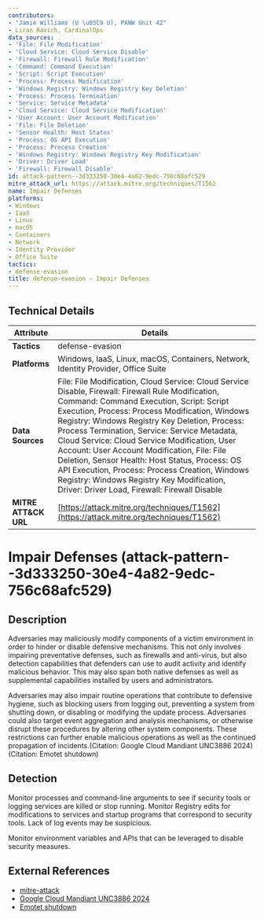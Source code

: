 ```yaml
---
contributors:
- "Jamie Williams (U \u03C9 U), PANW Unit 42"
- Liran Ravich, CardinalOps
data_sources:
- 'File: File Modification'
- 'Cloud Service: Cloud Service Disable'
- 'Firewall: Firewall Rule Modification'
- 'Command: Command Execution'
- 'Script: Script Execution'
- 'Process: Process Modification'
- 'Windows Registry: Windows Registry Key Deletion'
- 'Process: Process Termination'
- 'Service: Service Metadata'
- 'Cloud Service: Cloud Service Modification'
- 'User Account: User Account Modification'
- 'File: File Deletion'
- 'Sensor Health: Host Status'
- 'Process: OS API Execution'
- 'Process: Process Creation'
- 'Windows Registry: Windows Registry Key Modification'
- 'Driver: Driver Load'
- 'Firewall: Firewall Disable'
id: attack-pattern--3d333250-30e4-4a82-9edc-756c68afc529
mitre_attack_url: https://attack.mitre.org/techniques/T1562
name: Impair Defenses
platforms:
- Windows
- IaaS
- Linux
- macOS
- Containers
- Network
- Identity Provider
- Office Suite
tactics:
- defense-evasion
title: defense-evasion - Impair Defenses
---
```


## Technical Details

| Attribute | Details |
|-----------|----------|
| **Tactics** | defense-evasion |
| **Platforms** | Windows, IaaS, Linux, macOS, Containers, Network, Identity Provider, Office Suite |
| **Data Sources** | File: File Modification, Cloud Service: Cloud Service Disable, Firewall: Firewall Rule Modification, Command: Command Execution, Script: Script Execution, Process: Process Modification, Windows Registry: Windows Registry Key Deletion, Process: Process Termination, Service: Service Metadata, Cloud Service: Cloud Service Modification, User Account: User Account Modification, File: File Deletion, Sensor Health: Host Status, Process: OS API Execution, Process: Process Creation, Windows Registry: Windows Registry Key Modification, Driver: Driver Load, Firewall: Firewall Disable |
| **MITRE ATT&CK URL** | [https://attack.mitre.org/techniques/T1562](https://attack.mitre.org/techniques/T1562) |

# Impair Defenses (attack-pattern--3d333250-30e4-4a82-9edc-756c68afc529)

## Description
Adversaries may maliciously modify components of a victim environment in order to hinder or disable defensive mechanisms. This not only involves impairing preventative defenses, such as firewalls and anti-virus, but also detection capabilities that defenders can use to audit activity and identify malicious behavior. This may also span both native defenses as well as supplemental capabilities installed by users and administrators.

Adversaries may also impair routine operations that contribute to defensive hygiene, such as blocking users from logging out, preventing a system from shutting down, or disabling or modifying the update process. Adversaries could also target event aggregation and analysis mechanisms, or otherwise disrupt these procedures by altering other system components. These restrictions can further enable malicious operations as well as the continued propagation of incidents.(Citation: Google Cloud Mandiant UNC3886 2024)(Citation: Emotet shutdown)



## Detection
Monitor processes and command-line arguments to see if security tools or logging services are killed or stop running. Monitor Registry edits for modifications to services and startup programs that correspond to security tools.  Lack of log events may be suspicious.

Monitor environment variables and APIs that can be leveraged to disable security measures.

## External References
- [mitre-attack](https://attack.mitre.org/techniques/T1562)
- [Google Cloud Mandiant UNC3886 2024](https://cloud.google.com/blog/topics/threat-intelligence/uncovering-unc3886-espionage-operations)
- [Emotet shutdown](https://thedfirreport.com/2022/11/28/emotet-strikes-again-lnk-file-leads-to-domain-wide-ransomware/)
